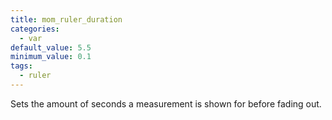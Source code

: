 ```yaml
---
title: mom_ruler_duration
categories:
  - var
default_value: 5.5
minimum_value: 0.1
tags:
  - ruler
---
```


Sets the amount of seconds a measurement is shown for before fading out.
